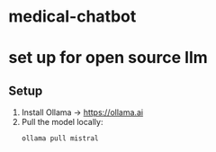 # medical-chatbot

# set up for open source llm

## Setup

1. Install Ollama → https://ollama.ai
2. Pull the model locally:
   ```bash
   ollama pull mistral
   ```
